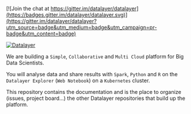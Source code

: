 [![Join the chat at https://gitter.im/datalayer/datalayer](https://badges.gitter.im/datalayer/datalayer.svg)](https://gitter.im/datalayer/datalayer?utm_source=badge&utm_medium=badge&utm_campaign=pr-badge&utm_content=badge)

[![Datalayer](https://datalayer.io/img/logo-datalayer-horizontal.png)](http://datalayer.io)

We are building a `Simple`, `Collaborative` and `Multi Cloud` platform for Big Data Scientists.

You will analyse data and share results with `Spark`, `Python` and `R` on the `Datalayer Explorer` (`Web Notebook`) on a `Kubernetes` cluster.

This repository contains the documentation and is the place to organize (issues, project board...) the other Datalayer repositories that build up the platform.
